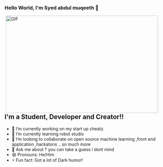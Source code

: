 ### Hello World, I'm Syed abdul muqeeth  👋

 <img align="right" alt="GIF" src="https://github.com/arsentieva/arsentieva/blob/main/code.gif?raw=true" width="500" height="320" />


## I'm a Student, Developer and  Creator!!
- 🔭 I’m currently working on my start up cheatz.
- 🌱 I’m currently learning robot studio
- 👯 I’m looking to collaborate on open source machine learning ,front end application ,hackatons .. so much more 
- 💬 Ask me about ? you can take a guess i dont mind 
- 😄 Pronouns: He/Him
- ⚡ Fun fact: Got a lot of Dark humor!


